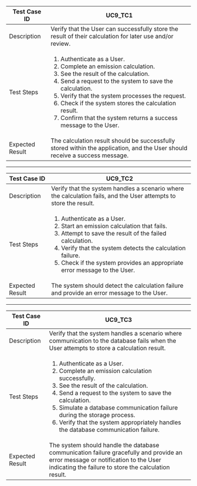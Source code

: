 <table>
  <thead>
    <tr>
      <th>Test Case ID</th>
      <th>UC9_TC1</th>
    </tr>
  </thead>
  <tbody>
    <tr>
      <td>Description</td>
      <td>Verify that the User can successfully store the result of their calculation for later use and/or review.</td>
    </tr>
    <tr>
      <td>Test Steps</td>
      <td>
        <ol>
          <li>Authenticate as a User.</li>
          <li>Complete an emission calculation.</li>
          <li>See the result of the calculation.</li>
          <li>Send a request to the system to save the calculation.</li>
          <li>Verify that the system processes the request.</li>
          <li>Check if the system stores the calculation result.</li>
          <li>Confirm that the system returns a success message to the User.</li>
        </ol>
      </td>
    </tr>
    <tr>
      <td>Expected Result</td>
      <td>The calculation result should be successfully stored within the application, and the User should receive a success message.</td>
    </tr>
  </tbody>
</table>

---

<table>
  <thead>
    <tr>
      <th>Test Case ID</th>
      <th>UC9_TC2</th>
    </tr>
  </thead>
  <tbody>
    <tr>
      <td>Description</td>
      <td>Verify that the system handles a scenario where the calculation fails, and the User attempts to store the result.</td>
    </tr>
    <tr>
      <td>Test Steps</td>
      <td>
        <ol>
          <li>Authenticate as a User.</li>
          <li>Start an emission calculation that fails.</li>
          <li>Attempt to save the result of the failed calculation.</li>
          <li>Verify that the system detects the calculation failure.</li>
          <li>Check if the system provides an appropriate error message to the User.</li>
        </ol>
      </td>
    </tr>
    <tr>
      <td>Expected Result</td>
      <td>The system should detect the calculation failure and provide an error message to the User.</td>
    </tr>
  </tbody>
</table>

---

<table>
  <thead>
    <tr>
      <th>Test Case ID</th>
      <th>UC9_TC3</th>
    </tr>
  </thead>
  <tbody>
    <tr>
      <td>Description</td>
      <td>Verify that the system handles a scenario where communication to the database fails when the User attempts to store a calculation result.</td>
    </tr>
    <tr>
      <td>Test Steps</td>
      <td>
        <ol>
          <li>Authenticate as a User.</li>
          <li>Complete an emission calculation successfully.</li>
          <li>See the result of the calculation.</li>
          <li>Send a request to the system to save the calculation.</li>
          <li>Simulate a database communication failure during the storage process.</li>
          <li>Verify that the system appropriately handles the database communication failure.</li>
        </ol>
      </td>
    </tr>
    <tr>
      <td>Expected Result</td>
      <td>The system should handle the database communication failure gracefully and provide an error message or notification to the User indicating the failure to store the calculation result.</td>
    </tr>
  </tbody>
</table>
